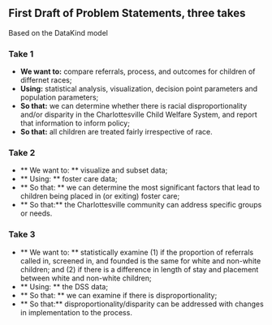 ## First Draft of Problem Statements, three takes

Based on the DataKind model

### Take 1

* __We want to:__  compare referrals, process, and outcomes for children of differnet races; 
* __Using:__ statistical analysis, visualization, decision point parameters and population parameters; 
* __So that:__ we can determine whether there is racial disproportionality and/or disparity in the Charlottesville Child Welfare System, and report that information to inform policy;
* __So that:__  all children are treated fairly irrespective of race.

### Take 2

* ** We want to: **  visualize and subset data; 
* ** Using: ** foster care data; 
* ** So that: ** we can determine the most significant factors that lead to children being placed in (or exiting) foster care;
* ** So that:**  the Charlottesville community can address specific groups or needs.

### Take 3

* ** We want to: **  statistically examine (1) if the proportion of referrals called in, screened in, and founded is the same for white and non-white children; and (2) if there is a difference in length of stay and placement between white and non-white children; 
* ** Using: ** the DSS data; 
* ** So that: ** we can examine if there is disproportionality;
* ** So that:**  disproportionality/disparity can be addressed with changes in implementation to the process.
